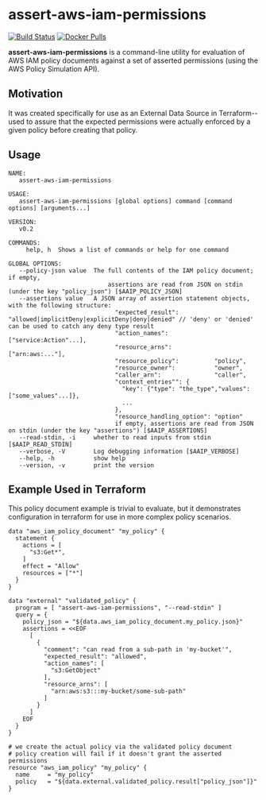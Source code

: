 assert-aws-iam-permissions
===

[![Build Status](https://travis-ci.org/matt-deboer/assert-aws-iam-permissions.svg?branch=master)](https://travis-ci.org/matt-deboer/assert-aws-iam-permissions)
[![Docker Pulls](https://img.shields.io/docker/pulls/mattdeboer/assert-aws-iam-permissions.svg)](https://hub.docker.com/r/mattdeboer/assert-aws-iam-permissions/)

**assert-aws-iam-permissions** is a command-line utility for evaluation of AWS IAM policy documents against a set of asserted permissions (using the AWS Policy Simulation API).

Motivation
---

It was created specifically for use as an External Data Source in Terraform--used to assure that the expected permissions were actually enforced by a given policy before creating that policy.

Usage
---

```
NAME:
   assert-aws-iam-permissions

USAGE:
   assert-aws-iam-permissions [global options] command [command options] [arguments...]

VERSION:
   v0.2

COMMANDS:
     help, h  Shows a list of commands or help for one command

GLOBAL OPTIONS:
   --policy-json value  The full contents of the IAM policy document; if empty,
                            assertions are read from JSON on stdin (under the key "policy_json") [$AAIP_POLICY_JSON]
   --assertions value   A JSON array of assertion statement objects, with the following structure:
                              "expected_result":          "allowed|implicitDeny|explicitDeny|deny|denied" // 'deny' or 'denied' can be used to catch any deny type result
                              "action_names":             ["service:Action"...],
                              "resource_arns":            ["arn:aws:..."],
                              "resource_policy":          "policy",
                              "resource_owner":           "owner",
                              "caller_arn":               "caller",
                              "context_entries"": {
                                "key": {"type": "the_type","values": ["some_values"...]},
                                ...
                              },
                              "resource_handling_option": "option"
                              if empty, assertions are read from JSON on stdin (under the key "assertions") [$AAIP_ASSERTIONS]
   --read-stdin, -i     whether to read inputs from stdin [$AAIP_READ_STDIN]
   --verbose, -V        Log debugging information [$AAIP_VERBOSE]
   --help, -h           show help
   --version, -v        print the version
```

Example Used in Terraform
---

This policy document example is trivial to evaluate, but it demonstrates configuration in terraform
for use in more complex policy scenarios.

```hcl
data "aws_iam_policy_document" "my_policy" {
  statement {
    actions = [
      "s3:Get*",
    ]
    effect = "Allow"
    resources = ["*"]
  }
}

data "external" "validated_policy" {
  program = [ "assert-aws-iam-permissions", "--read-stdin" ]
  query = {
    policy_json = "${data.aws_iam_policy_document.my_policy.json}"
    assertions = <<EOF
      [
        {
          "comment": "can read from a sub-path in 'my-bucket'",
          "expected_result": "allowed",
          "action_names": [
            "s3:GetObject"
          ],
          "resource_arns": [
            "arn:aws:s3:::my-bucket/some-sub-path"
          ]
        }
      ]
    EOF
  }
}

# we create the actual policy via the validated policy document
# policy creation will fail if it doesn't grant the asserted permissions
resource "aws_iam_policy" "my_policy" {
  name     = "my_policy"
  policy   = "${data.external.validated_policy.result["policy_json"]}"
}

```
